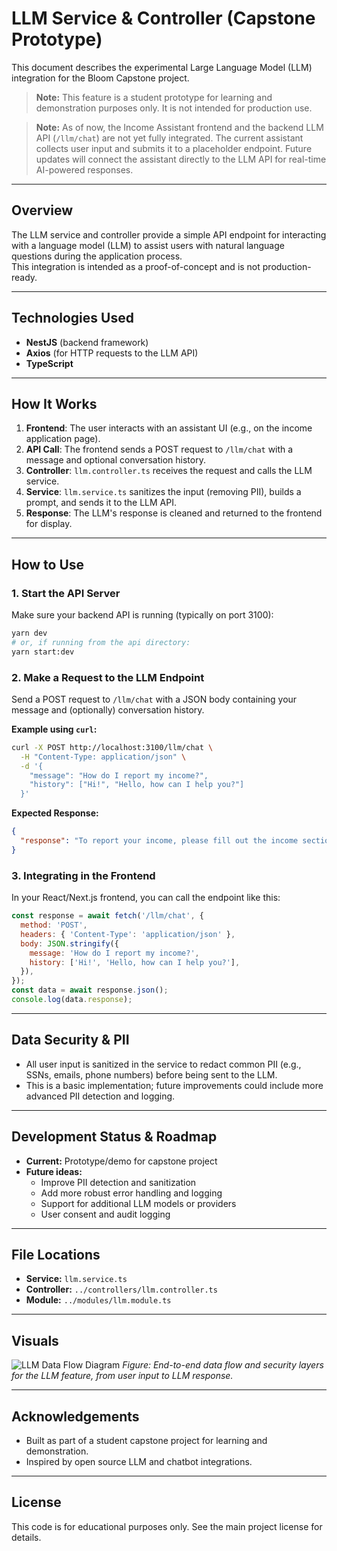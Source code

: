# LLM Service & Controller (Capstone Prototype)

This document describes the experimental Large Language Model (LLM) integration for the Bloom Capstone project.

> **Note:** This feature is a student prototype for learning and demonstration purposes only. It is not intended for production use.

> **Note:** As of now, the Income Assistant frontend and the backend LLM API (`/llm/chat`) are not yet fully integrated. The current assistant collects user input and submits it to a placeholder endpoint. Future updates will connect the assistant directly to the LLM API for real-time AI-powered responses.

---

## Overview

The LLM service and controller provide a simple API endpoint for interacting with a language model (LLM) to assist users with natural language questions during the application process.  
This integration is intended as a proof-of-concept and is not production-ready.

---

## Technologies Used

- **NestJS** (backend framework)
- **Axios** (for HTTP requests to the LLM API)
- **TypeScript**

---

## How It Works

1. **Frontend**: The user interacts with an assistant UI (e.g., on the income application page).
2. **API Call**: The frontend sends a POST request to `/llm/chat` with a message and optional conversation history.
3. **Controller**: `llm.controller.ts` receives the request and calls the LLM service.
4. **Service**: `llm.service.ts` sanitizes the input (removing PII), builds a prompt, and sends it to the LLM API.
5. **Response**: The LLM's response is cleaned and returned to the frontend for display.

---

## How to Use

### 1. Start the API Server

Make sure your backend API is running (typically on port 3100):

```sh
yarn dev
# or, if running from the api directory:
yarn start:dev
```

### 2. Make a Request to the LLM Endpoint

Send a POST request to `/llm/chat` with a JSON body containing your message and (optionally) conversation history.

**Example using `curl`:**

```sh
curl -X POST http://localhost:3100/llm/chat \
  -H "Content-Type: application/json" \
  -d '{
    "message": "How do I report my income?",
    "history": ["Hi!", "Hello, how can I help you?"]
  }'
```

**Expected Response:**

```json
{
  "response": "To report your income, please fill out the income section of the application form. If you have questions, let me know!"
}
```

### 3. Integrating in the Frontend

In your React/Next.js frontend, you can call the endpoint like this:

```js
const response = await fetch('/llm/chat', {
  method: 'POST',
  headers: { 'Content-Type': 'application/json' },
  body: JSON.stringify({
    message: 'How do I report my income?',
    history: ['Hi!', 'Hello, how can I help you?'],
  }),
});
const data = await response.json();
console.log(data.response);
```

---

## Data Security & PII

- All user input is sanitized in the service to redact common PII (e.g., SSNs, emails, phone numbers) before being sent to the LLM.
- This is a basic implementation; future improvements could include more advanced PII detection and logging.

---

## Development Status & Roadmap

- **Current:** Prototype/demo for capstone project
- **Future ideas:**
  - Improve PII detection and sanitization
  - Add more robust error handling and logging
  - Support for additional LLM models or providers
  - User consent and audit logging

---

## File Locations

- **Service:** `llm.service.ts`
- **Controller:** `../controllers/llm.controller.ts`
- **Module:** `../modules/llm.module.ts`

---

## Visuals

![LLM Data Flow Diagram](../../../sites/public/src/components/assistant/income/project_tracking/screenshots/usertollmdiagram.png)
_Figure: End-to-end data flow and security layers for the LLM feature, from user input to LLM response._

---

## Acknowledgements

- Built as part of a student capstone project for learning and demonstration.
- Inspired by open source LLM and chatbot integrations.

---

## License

This code is for educational purposes only. See the main project license for details.
